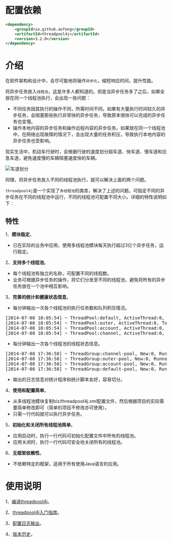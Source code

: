 # 配置依赖

```xml
<dependency>
    <groupId>io.github.aofeng</groupId>
    <artifactId>threadpool4j</artifactId>
    <version>3.2.0</version>
</dependency>
```

# 介绍

在软件架构和设计中，会尽可能地将操作`异步化`，缩短响应时间，提升性能。

将异步任务放入`线程池`，这是许多人都知道的。但是当异步任务多了之后，如果全放在同一个线程池执行，会出现一些问题：
* 不同任务因其执行的操作不同，所需时间不同。如果有大量执行时间较久的异步任务，会阻塞那些执行非常快的异步任务，导致原本很快可以完成的异步任务也变慢。
* 操作本地内容的异步任务和操作远程内容的异步任务。如果放在同一个线程池中，在网络出现故障的情况下，会出现大量的任务积压，导致执行本地内容的异步任务也受影响。

现实生活中，机动车行驶时，会根据行驶的速度划分超车道、快车道、慢车道和应急车道，避免速度慢的车辆阻塞速度快的车辆。

![车道划分](doc/guide/images/多车道.jpg)

同理，将异步任务放入不同的线程池执行，就可以解决上面的两个问题。

`threadpool4j`是一个实现了`多线程池`的类库，解决了上述的问题。可指定不同的异步任务在不同的线程池中运行，不同的线程池可配置不同大小。详细的特性说明如下：

## 特性

1、**模块稳定**。
* 已在实际的业务中应用，使用多线程池模块每天执行超过3亿个异步任务，运行稳定。

2、**支持多个线程池**。
* 每个线程池有独立的名称，可配置不同的线程数。
* 业务可根据异步任务的操作，将它们分发至不同的线程池，避免将所有的异步任务放在一个池中相互影响。

3、**完善的统计和健康状态信息**。
* 每分钟输出一次各个线程池的执行任务数和队列积压情况。
<pre>
[2014-07-08 18:05:54] ~ ThreadPool:default, ActiveThread:0, TotalTask:327563397, CompletedTask:327563397, Queue:0
[2014-07-08 18:05:54] ~ ThreadPool:outer, ActiveThread:0, TotalTask:7033787, CompletedTask:7033787, Queue:0
[2014-07-08 18:05:54] ~ ThreadPool:account, ActiveThread:0, TotalTask:17359, CompletedTask:17359, Queue:0
[2014-07-08 18:05:54] ~ ThreadPool:channel, ActiveThread:0, TotalTask:7037913, CompletedTask:7037913, Queue:0
</pre>

* 每分钟输出一次各个线程池的线程状态信息。
<pre>
[2014-07-08 17:36:58] ~ ThreadGroup:channel-pool, New:0, Runnable:0, Blocked:0, Waiting:30, TimedWaiting:0, Terminated:0
[2014-07-08 17:36:58] ~ ThreadGroup:outer-pool, New:0, Runnable:0, Blocked:0, Waiting:10, TimedWaiting:0, Terminated:0
[2014-07-08 17:36:58] ~ ThreadGroup:account-pool, New:0, Runnable:0, Blocked:0, Waiting:30, TimedWaiting:0, Terminated:0
[2014-07-08 17:36:58] ~ ThreadGroup:default-pool, New:0, Runnable:1, Blocked:0, Waiting:29, TimedWaiting:1, Terminated:0
</pre>

* 输出的日志信息对统计程序和统计脚本友好，容易切分。

4、**使用和配置简单**。
* 从多线程池模块复制biz/threadpool4j.xml配置文件，然后根据项目的实际需要简单修改即可（简单的项目不修改亦可使用）。
* 只需一行代码就可以执行异步任务。

5、**初始化和关闭所有线程池简单**。
* 应用启动时，执行一行代码可初始化配置文件中所有的线程池。
* 应用关闭时，执行一行代码可安全地关闭所有的线程池。

6、**无框架依赖性**。
* 不依赖特定的框架，适用于所有使用Java语言的应用。


# 使用说明

1、[编译threadpool4j](doc/guide/01-compile.md)。

2、[threadpool4j入门指南](doc/guide/02-guide.md)。

3、[配置日志输出](doc/guide/03-logger.md)。

4、[版本历史](doc/guide/04-history.md)。

